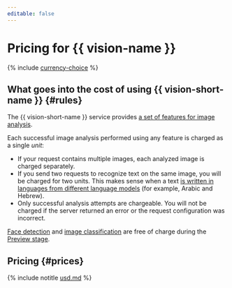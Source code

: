```yaml
---
editable: false
---
```

# Pricing for {{ vision-name }}

{% include [currency-choice](../_includes/pricing/currency-choice.md) %}

## What goes into the cost of using {{ vision-short-name }} {#rules}

The {{ vision-short-name }} service provides [a set of features for image analysis](concepts/index.md#features).

Each successful image analysis performed using any feature is charged as a single _unit_:

* If your request contains multiple images, each analyzed image is charged separately.
* If you send two requests to recognize text on the same image, you will be charged for two units. This makes sense when a text  [is written in languages from different language models](operations/ocr/text-detection.md#multiple-languages) (for example, Arabic and Hebrew).
* Only successful analysis attempts are chargeable. You will not be charged if the server returned an error or the request configuration was incorrect.

[Face detection](concepts/face-detection/index.md) and [image classification](concepts/classification/index.md) are free of charge during the [Preview stage](../overview/concepts/launch-stages).

## Pricing {#prices}





{% include notitle [usd.md](../_pricing/vision/usd.md) %}